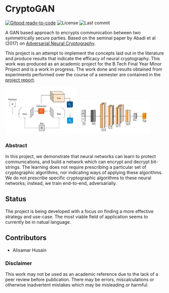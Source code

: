 # CryptoGAN

[![Gitpod ready-to-code](https://img.shields.io/badge/Gitpod-ready--to--code-blue?logo=gitpod)](https://gitpod.io/#https://github.com/zrthxn/CryptoGAN)
![License](https://img.shields.io/github/license/zrthxn/CryptoGAN)
![Last commit](https://img.shields.io/github/last-commit/zrthxn/CryptoGAN)

A GAN based approach to encrypts communication between two symmetrically secure parties.
Based on the seminal paper by Abadi et al (2017) on [Adversarial Neural Cryptography](https://arxiv.org/pdf/1610.06918.pdf).

This project is an attempt to implement the concepts laid out in the literature and produce results that indicate the efficacy of neural cryptography.
This work was produced as an academic project for the B.Tech Final Year Minor Project and is a work in progress. The work done and results obtained from experiments performed
over the course of a semester are contained in the <a href="./docs/Minor Report/minorrep.pdf">project report</a>.

<img src="./docs/ref/anc.png" width="45%"> <img src="./docs/ref/anclayers.png" width="45%">

### Abstract
In this project, we demonstrate that neural networks can learn to protect communications, 
and build a network which can encrypt and decrypt bit-strings.
The learning does not require prescribing a particular set of cryptographic algorithms, 
nor indicating ways of applying these algorithms. We do not prescribe specific cryptographic 
algorithms to these neural networks; instead, we train end-to-end, adversarially. 

## Status
The project is being developed with a focus on finding a more effective strategy and use-case.
The most viable field of application seems to currently be in natual language. 

## Contributors
- Alisamar Husain

### Disclaimer
This work may not be used as an academic reference due to the lack of a peer review before publication. 
There may be errors, miscalculations or otherwise inadvertent mistakes which may be misleading or harmful.
